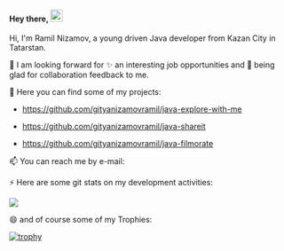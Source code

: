 <h4> Hey there, <img src="https://github.com/blackcater/blackcater/raw/main/images/Hi.gif" height="22"/> </h4> 

Hi,  I'm Ramil Nizamov, a young driven  Java developer from Kazan City in Tatarstan. 

🔭 I am looking forward for ✨ an interesting job opportunities and 👯 being glad for collaboration feedback to me.

🌱 Here you can find some of my projects:

- https://github.com/gityanizamovramil/java-explore-with-me

- https://github.com/gityanizamovramil/java-shareit

- https://github.com/gityanizamovramil/java-filmorate

📫 You can reach me by e-mail: 

⚡ Here are some git stats on my development activities:

![](https://github-profile-summary-cards.vercel.app/api/cards/profile-details?username=gityanizamovramil&theme=solarized_dark)

😄 and of course some of my Trophies:

[![trophy](https://github-profile-trophy.vercel.app/?username=gityanizamovramil&theme=flat&title=Repositories,Commit,PullRequest)](https://github.com/ryo-ma/github-profile-trophy)



<!--
**gityanizamovramil/gityanizamovramil** is a  _special_  repository because its `README.md` (this file) appears on your GitHub profile.

Here are some ideas to get you started:

-  I’m currently working on ...
-  I’m currently learning ...
-  I’m looking to collaborate on ...
- 🤔 I’m looking for help with ...
- 💬 Ask me about ...
-  How to reach me: ...
-  Pronouns: ...
-  Fun fact: ...
-->
